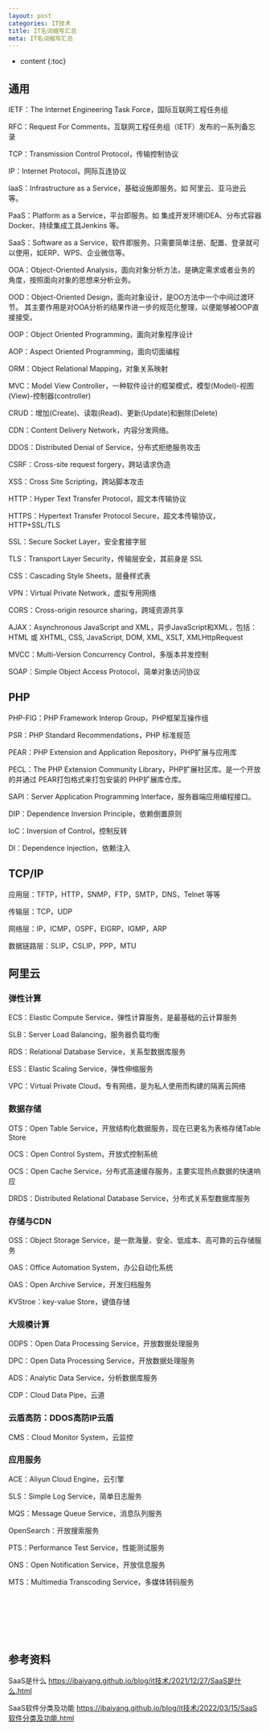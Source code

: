 ```yaml
---
layout: post
categories: IT技术
title: IT名词缩写汇总
meta: IT名词缩写汇总
---
```

* content
{:toc}
  
## 通用

IETF：The Internet Engineering Task Force，国际互联网工程任务组

RFC：Request For Comments，互联网工程任务组（IETF）发布的一系列备忘录

TCP：Transmission Control Protocol，传输控制协议

IP：Internet Protocol，网际互连协议

IaaS：Infrastructure as a Service，基础设施即服务。如 阿里云、亚马逊云 等。

PaaS：Platform as a Service，平台即服务。如 集成开发环境IDEA、分布式容器Docker、持续集成工具Jenkins 等。

SaaS：Software as a Service，软件即服务。只需要简单注册、配置、登录就可以使用，如ERP、WPS、企业微信等。

OOA：Object-Oriented Analysis，面向对象分析方法，是确定需求或者业务的角度，按照面向对象的思想来分析业务。

OOD：Object-Oriented Design，面向对象设计，是OO方法中一个中间过渡环节。
其主要作用是对OOA分析的结果作进一步的规范化整理，以便能够被OOP直接接受。

OOP：Object Oriented Programming，面向对象程序设计

AOP：Aspect Oriented Programming，面向切面编程

ORM：Object Relational Mapping，对象关系映射

MVC：Model View Controller，一种软件设计的框架模式，模型(Model)-视图(View)-控制器(controller)

CRUD：增加(Create)、读取(Read)、更新(Update)和删除(Delete)

CDN：Content Delivery Network，内容分发网络。

DDOS：Distributed Denial of Service，分布式拒绝服务攻击

CSRF：Cross-site request forgery，跨站请求伪造

XSS：Cross Site Scripting，跨站脚本攻击

HTTP：Hyper Text Transfer Protocol，超文本传输协议

HTTPS：Hypertext Transfer Protocol Secure，超文本传输协议，HTTP+SSL/TLS

SSL：Secure Socket Layer，安全套接字层

TLS：Transport Layer Security，传输层安全，其前身是 SSL

CSS：Cascading Style Sheets，层叠样式表

VPN：Virtual Private Network，虚拟专用网络

CORS：Cross-origin resource sharing，跨域资源共享

AJAX：Asynchronous JavaScript and XML，异步JavaScript和XML，包括：HTML 或 XHTML, CSS, JavaScript, DOM, XML, XSLT, XMLHttpRequest

MVCC：Multi-Version Concurrency Control，多版本并发控制

SOAP：Simple Object Access Protocol，简单对象访问协议 

## PHP

PHP-FIG：PHP Framework Interop Group，PHP框架互操作组

PSR：PHP Standard Recommendations，PHP 标准规范

PEAR：PHP Extension and Application Repository，PHP扩展与应用库

PECL：The PHP Extension Community Library，PHP扩展社区库。是一个开放的并通过 PEAR打包格式来打包安装的 PHP扩展库仓库。

SAPI：Server Application Programming Interface，服务器端应用编程接口。

DIP：Dependence Inversion Principle，依赖倒置原则

IoC：Inversion of Control，控制反转

DI：Dependence Injection，依赖注入



## TCP/IP

应用层：TFTP，HTTP，SNMP，FTP，SMTP，DNS，Telnet 等等

传输层：TCP，UDP

网络层：IP，ICMP，OSPF，EIGRP，IGMP，ARP

数据链路层：SLIP，CSLIP，PPP，MTU




## 阿里云

### 弹性计算

ECS：Elastic Compute Service，弹性计算服务，是最基础的云计算服务

SLB：Server Load Balancing，服务器负载均衡

RDS：Relational Database Service，关系型数据库服务

ESS：Elastic Scaling Service，弹性伸缩服务

VPC：Virtual Private Cloud，专有网络，是为私人使用而构建的隔离云网络

### 数据存储

OTS：Open Table Service，开放结构化数据服务，现在已更名为表格存储Table Store

OCS：Open Control System，开放式控制系统 

OCS：Open Cache Service，分布式高速缓存服务，主要实现热点数据的快速响应

DRDS：Distributed Relational Database Service，分布式关系型数据库服务

### 存储与CDN

OSS：Object Storage Service，是一款海量、安全、低成本、高可靠的云存储服务

OAS：Office Automation System，办公自动化系统

OAS：Open Archive Service，开发归档服务

KVStroe：key-value Store，键值存储

### 大规模计算

ODPS：Open Data Processing Service，开放数据处理服务

DPC：Open Data Processing Service，开放数据处理服务

ADS：Analytic Data Service，分析数据库服务

CDP：Cloud Data Pipe，云道

### 云盾高防：DDOS高防IP云盾

CMS：Cloud Monitor System，云监控

### 应用服务

ACE：Aliyun Cloud Engine，云引擎

SLS：Simple Log Service，简单日志服务

MQS：Message Queue Service，消息队列服务

OpenSearch：开放搜索服务

PTS：Performance Test Service，性能测试服务 

ONS：Open Notification Service，开放信息服务

MTS：Multimedia Transcoding Service，多媒体转码服务




<br/><br/><br/><br/><br/>
## 参考资料

SaaS是什么 <https://ibaiyang.github.io/blog/it技术/2021/12/27/SaaS是什么.html>

SaaS软件分类及功能 <https://ibaiyang.github.io/blog/it技术/2022/03/15/SaaS软件分类及功能.html>

